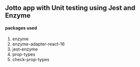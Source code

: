 ## Jotto app with Unit testing using Jest and Enzyme
#### packages used
1. enzyme
2. enzyme-adapter-react-16
3. jest-enzyme
4. prop-types
5. check-prop-types
